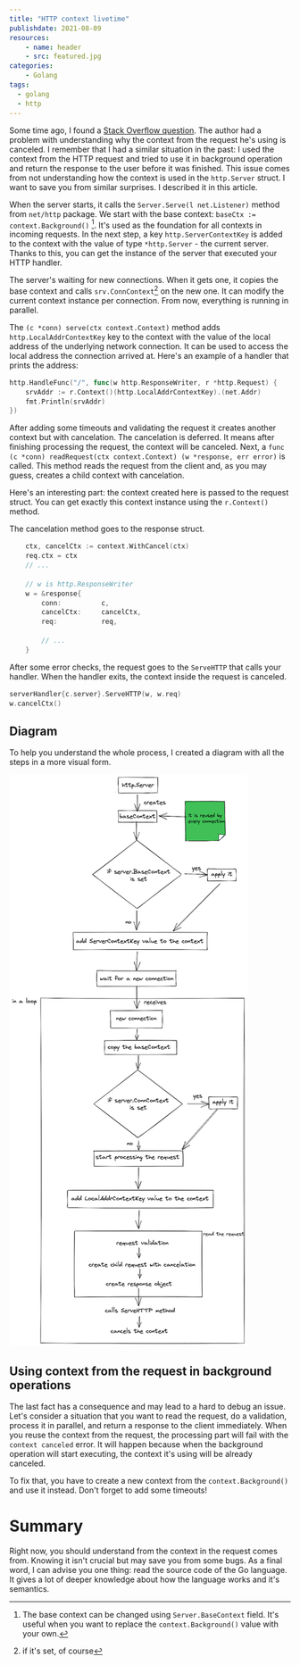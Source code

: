 ```yaml
---
title: "HTTP context livetime"
publishdate: 2021-08-09
resources:
    - name: header
    - src: featured.jpg
categories: 
    - Golang
tags:
  - golang
  - http
---
```


Some time ago, I found a [Stack Overflow question](https://stackoverflow.com/questions/29879036/go-websocket-server-use-of-closed-network-connection). The author had a problem with understanding why the context from the request he's using is canceled. I remember that I had a similar situation in the past: I used the context from the HTTP request and tried to use it in background operation and return the response to the user before it was finished. This issue comes from not understanding how the context is used in the `http.Server` struct. I want to save you from similar surprises. I described it in this article.

When the server starts, it calls the `Server.Serve(l net.Listener)` method from `net/http` package. We start with the base context: `baseCtx := context.Background()` [^1]. It's used as the foundation for all contexts in incoming requests. In the next step, a key `http.ServerContextKey` is added to the context with the value of type `*http.Server` - the current server. Thanks to this, you can get the instance of the server that executed your HTTP handler.

The server's waiting for new connections. When it gets one, it copies the base context and calls `srv.ConnContext`[^2] on the new one. It can modify the current context instance per connection. From now, everything is running in parallel.

The `(c *conn) serve(ctx context.Context)` method adds `http.LocalAddrContextKey` key to the context with the value of the local address of the underlying network connection. It can be used to access the local address the connection arrived at. Here's an example of a handler that prints the address:

```go
http.HandleFunc("/", func(w http.ResponseWriter, r *http.Request) {
	srvAddr := r.Context()(http.LocalAddrContextKey).(net.Addr)
	fmt.Println(srvAddr)
})
```

After adding some timeouts and validating the request it creates another context but with cancelation. The cancelation is deferred. It means after finishing processing the request, the context will be canceled. Next, a `func (c *conn) readRequest(ctx context.Context) (w *response, err error)` is called. This method reads the request from the client and, as you may guess, creates a child context with cancelation.

Here's an interesting part: the context created here is passed to the request struct. You can get exactly this context instance using the `r.Context()` method.

The cancelation method goes to the response struct.

```go
	ctx, cancelCtx := context.WithCancel(ctx)
	req.ctx = ctx
	// ...

    // w is http.ResponseWriter
	w = &response{
		conn:          c,
		cancelCtx:     cancelCtx,
		req:           req,

		// ...
	}
```

After some error checks, the request goes to the `ServeHTTP` that calls your handler. When the handler exits, the context inside the request is canceled.

```go
serverHandler{c.server}.ServeHTTP(w, w.req)
w.cancelCtx()
```

## Diagram

To help you understand the whole process, I created a diagram with all the steps in a more visual form.

![diagram](diagram.png)

## Using context from the request in background operations
The last fact has a consequence and may lead to a hard to debug an issue. Let's consider a situation that you want to read the request, do a validation, process it in parallel, and return a response to the client immediately. When you reuse the context from the request, the processing part will fail with the `context canceled` error. It will happen because when the background operation will start executing, the context it's using will be already canceled.

To fix that, you have to create a new context from the `context.Background()` and use it instead. Don't forget to add some timeouts!

# Summary

Right now, you should understand from the context in the request comes from. Knowing it isn't crucial but may save you from some bugs. As a final word, I can advise you one thing: read the source code of the Go language. It gives a lot of deeper knowledge about how the language works and it's semantics.

[^1]: The base context can be changed using `Server.BaseContext` field. It's useful when you want to replace the `context.Background()` value with your own. 
[^2]: if it's set, of course
